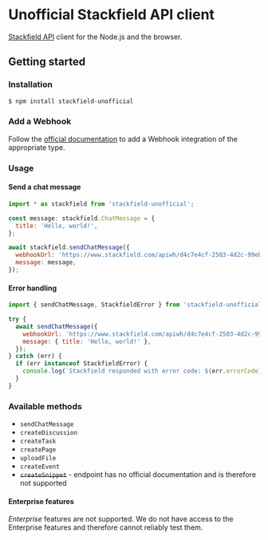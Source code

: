 # Unofficial Stackfield API client

[Stackfield API](https://www.stackfield.com/developer-api) client for the Node.js and the browser.

## Getting started

### Installation

```bash
$ npm install stackfield-unofficial
```

### Add a Webhook

Follow the [official documentation](https://www.stackfield.com/developer-api) to add a Webhook integration of the appropriate type.

### Usage

#### Send a chat message

```js
import * as stackfield from 'stackfield-unofficial';

const message: stackfield.ChatMessage = {
  title: 'Hello, world!',
};

await stackfield.sendChatMessage({
  webhookUrl: 'https://www.stackfield.com/apiwh/d4c7e4cf-2503-4d2c-99eb-7a5cf5f4b925',
  message: message,
});
```

#### Error handling

```js
import { sendChatMessage, StackfieldError } from 'stackfield-unofficial';

try {
  await sendChatMessage({
    webhookUrl: 'https://www.stackfield.com/apiwh/d4c7e4cf-2503-4d2c-99eb-7a5cf5f4b925',
    message: { title: 'Hello, world!' },
  });
} catch (err) {
  if (err instanceof StackfieldError) {
    console.log(`Stackfield responded with error code: ${err.errorCode}`);
  }
}
```

### Available methods

- `sendChatMessage`
- `createDiscussion`
- `createTask`
- `createPage`
- `uploadFile`
- `createEvent`
- ~~`createSnippet`~~ - endpoint has no official documentation and is therefore not supported

#### Enterprise features

_Enterprise_ features are not supported. We do not have access to the Enterprise features and therefore cannot reliably test them.
